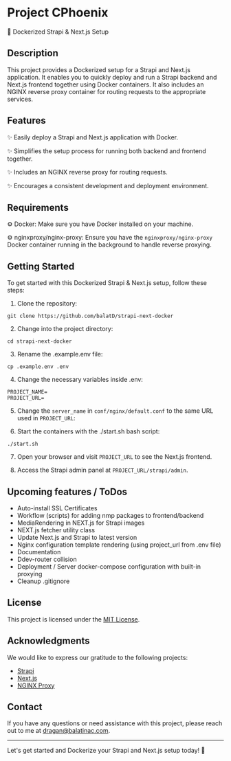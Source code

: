 # Project CPhoenix 

🐳 Dockerized Strapi & Next.js Setup

## Description

This project provides a Dockerized setup for a Strapi and Next.js application. It enables you to quickly deploy and run a Strapi backend and Next.js frontend together using Docker containers. It also includes an NGINX reverse proxy container for routing requests to the appropriate services.

## Features

✨ Easily deploy a Strapi and Next.js application with Docker.

✨ Simplifies the setup process for running both backend and frontend together.

✨ Includes an NGINX reverse proxy for routing requests.

✨ Encourages a consistent development and deployment environment.

## Requirements

⚙️ Docker: Make sure you have Docker installed on your machine.

⚙️ nginxproxy/nginx-proxy: Ensure you have the `nginxproxy/nginx-proxy` Docker container running in the background to handle reverse proxying.

## Getting Started

To get started with this Dockerized Strapi & Next.js setup, follow these steps:

1. Clone the repository:

```shell
git clone https://github.com/balatD/strapi-next-docker
```

2. Change into the project directory:

```shell
cd strapi-next-docker
```

3. Rename the .example.env file:

```shell
cp .example.env .env
```

4. Change the necessary variables inside .env:

```dotenv
PROJECT_NAME=
PROJECT_URL=
```

5. Change the `server_name` in `conf/nginx/default.conf` to the same URL used in `PROJECT_URL`:

6. Start the containers with the ./start.sh bash script:

```shell
./start.sh
```

7. Open your browser and visit `PROJECT_URL` to see the Next.js frontend.

8. Access the Strapi admin panel at `PROJECT_URL/strapi/admin`.

## Upcoming features / ToDos

- Auto-install SSL Certificates
- Workflow (scripts) for adding nmp packages to frontend/backend
- MediaRendering in NEXT.js for Strapi images
- NEXT.js fetcher utility class
- Update Next.js and Strapi to latest version
- Nginx configuration template rendering (using project_url from .env file)
- Documentation
- Ddev-router collision
- Deployment / Server docker-compose configuration with built-in proxying
- Cleanup .gitignore

## License

This project is licensed under the [MIT License](LICENSE).

## Acknowledgments

We would like to express our gratitude to the following projects:

- [Strapi](https://strapi.io)
- [Next.js](https://nextjs.org)
- [NGINX Proxy](https://github.com/nginx-proxy/nginx-proxy)

## Contact

If you have any questions or need assistance with this project, please reach out to me at dragan@balatinac.com.


---

Let's get started and Dockerize your Strapi and Next.js setup today! 🚀